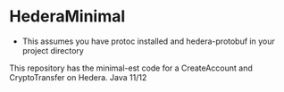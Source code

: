 # HederaMinimal
* This assumes you have protoc installed and hedera-protobuf in your project directory

This repository has the minimal-est code for a CreateAccount and CryptoTransfer on Hedera.
Java 11/12
